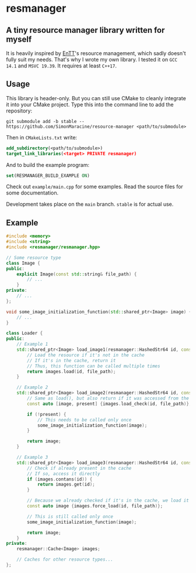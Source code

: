 # resmanager

## A tiny resource manager library written for myself

It is heavily inspired by [EnTT](https://github.com/skypjack/entt)'s resource management,
which sadly doesn't fully suit my needs. That's why I wrote my own library. I tested it on `GCC 14.1`
and `MSVC 19.39`. It requires at least `C++17`.

## Usage

This library is header-only. But you can still use CMake to cleanly integrate it into your CMake
project. Type this into the command line to add the repository:

```text
git submodule add -b stable -- https://github.com/SimonMaracine/resource-manager <path/to/submodule>
```

Then in `CMakeLists.txt` write:

```cmake
add_subdirectory(<path/to/submodule>)
target_link_libraries(<target> PRIVATE resmanager)
```

And to build the example program:

```cmake
set(RESMANAGER_BUILD_EXAMPLE ON)
```

Check out `example/main.cpp` for some examples. Read the source files for some documentation.

Development takes place on the `main` branch. `stable` is for actual use.

## Example

```c++
#include <memory>
#include <string>
#include <resmanager/resmanager.hpp>

// Some resource type
class Image {
public:
    explicit Image(const std::string& file_path) {
        // ...
    }
private:
    // ...
};

void some_image_initialization_function(std::shared_ptr<Image> image) {
    // ...
}

class Loader {
public:
    // Example 1
    std::shared_ptr<Image> load_image1(resmanager::HashedStr64 id, const std::string& file_path) {
        // Load the resource if it's not in the cache
        // If it's in the cache, return it
        // Thus, this function can be called multiple times
        return images.load(id, file_path);
    }

    // Example 2
    std::shared_ptr<Image> load_image2(resmanager::HashedStr64 id, const std::string& file_path) {
        // Same as load(), but also return if it was accessed from the cache or loaded
        const auto [image, present] {images.load_check(id, file_path)};

        if (!present) {
            // This needs to be called only once
            some_image_initialization_function(image);
        }

        return image;
    }

    // Example 3
    std::shared_ptr<Image> load_image3(resmanager::HashedStr64 id, const std::string& file_path) {
        // Check if already present in the cache
        // If so, access it directly
        if (images.contans(id)) {
            return images.get(id);
        }

        // Because we already checked if it's in the cache, we load it directly
        const auto image {images.force_load(id, file_path)};

        // This is still called only once
        some_image_initialization_function(image);

        return image;
    }
private:
    resmanager::Cache<Image> images;

    // Caches for other resource types...
};
```
